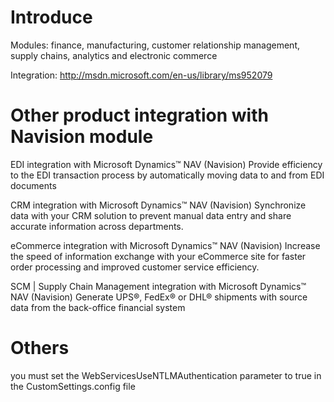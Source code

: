 # Introduce #
Modules:
finance, manufacturing, customer relationship management, supply chains, analytics and electronic commerce

Integration:
http://msdn.microsoft.com/en-us/library/ms952079
# Other product integration with Navision module #

EDI integration with Microsoft Dynamics™ NAV (Navision)
Provide efficiency to the EDI transaction process by automatically moving data to and from EDI documents


CRM integration with Microsoft Dynamics™ NAV (Navision)
Synchronize data with your CRM solution to prevent manual data entry and share accurate information across departments.


eCommerce integration with Microsoft Dynamics™ NAV (Navision)
Increase the speed of information exchange with your eCommerce site for faster order processing and improved customer service efficiency.


SCM | Supply Chain Management integration with Microsoft Dynamics™ NAV (Navision)
Generate UPS®, FedEx® or DHL® shipments with source data from the back-office financial system

# Others #
you must set the WebServicesUseNTLMAuthentication parameter to true in the CustomSettings.config file